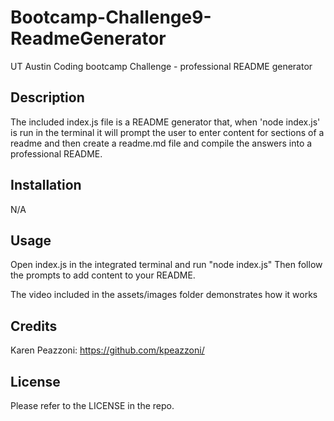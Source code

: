 # Bootcamp-Challenge9-ReadmeGenerator
UT Austin Coding bootcamp Challenge - professional README generator

## Description

The included index.js file is a README generator that, when 'node index.js' is run in the terminal it will prompt the user to enter content for sections of a readme and then create a readme.md file and compile the answers into a professional README.

## Installation

N/A

## Usage

Open index.js in the integrated terminal and run "node index.js"
Then follow the prompts to add content to your README. 


The  video included in the assets/images folder demonstrates how it works


## Credits

Karen Peazzoni: https://github.com/kpeazzoni/


## License

Please refer to the LICENSE in the repo.